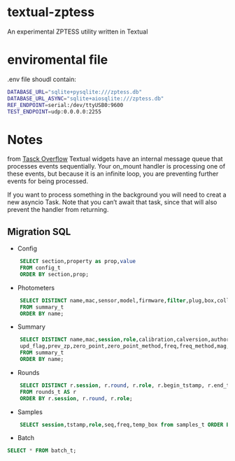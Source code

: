 # textual-zptess
An experimental ZPTESS utility written in Textual

# enviromental file
.env file shoudl contain:

```bash
DATABASE_URL="sqlite+pysqlite:///zptess.db"
DATABASE_URL_ASYNC="sqlite+aiosqlite:///zptess.db"
REF_ENDPOINT=serial:/dev/ttyUSB0:9600
TEST_ENDPOINT=udp:0.0.0.0:2255
```

# Notes

from [Tasck Overflow](https://stackoverflow.com/questions/71631247/textual-python-tui-enabling-long-running-external-asyncio-functionality)
Textual widgets have an internal message queue that processes events sequentially. Your on_mount handler is processing one of these events, but because it is an infinite loop, you are preventing further events for being processed.

If you want to process something in the background you will need to creat a new asyncio Task. Note that you can’t await that task, since that will also prevent the handler from returning.

## Migration SQL
- Config
```SQL
	SELECT section,property as prop,value
	FROM config_t
	ORDER BY section,prop;
```
- Photometers

```SQL
	SELECT DISTINCT name,mac,sensor,model,firmware,filter,plug,box,collector
	FROM summary_t
	ORDER BY name;
```

- Summary

```SQL
	SELECT DISTINCT name,mac,session,role,calibration,calversion,author,nrounds,offset as zp_offset,
	upd_flag,prev_zp,zero_point,zero_point_method,freq,freq_method,mag,comment
	FROM summary_t
	ORDER BY name;
```

- Rounds
```SQL
	SELECT DISTINCT r.session, r.round, r.role, r.begin_tstamp, r.end_tstamp,r.central, r.freq, r.stddev, r.mag, r.zp_fict, r.zero_point, r.nsamples, r.duration
	FROM rounds_t AS r
	ORDER BY r.session, r.round, r.role;
```
- Samples

```SQL
	SELECT session,tstamp,role,seq,freq,temp_box from samples_t ORDER BY session, tstamp, role;
```

- Batch
```SQL
SELECT * FROM batch_t;
```